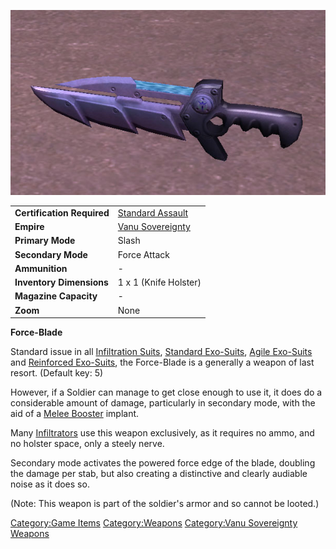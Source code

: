 ![](images/Forceblade.jpg "Forceblade.jpg")

|                            |                                                    |
| -------------------------- | -------------------------------------------------- |
| **Certification Required** | [Standard Assault](Standard_Assault.md "wikilink") |
| **Empire**                 | [Vanu Sovereignty](Vanu_Sovereignty.md "wikilink") |
| **Primary Mode**           | Slash                                              |
| **Secondary Mode**         | Force Attack                                       |
| **Ammunition**             | \-                                                 |
| **Inventory Dimensions**   | 1 x 1 (Knife Holster)                              |
| **Magazine Capacity**      | \-                                                 |
| **Zoom**                   | None                                               |

**Force-Blade**

Standard issue in all [Infiltration
Suits](Infiltration_Suit.md "wikilink"), [Standard
Exo-Suits](Standard_Exo-Suit.md "wikilink"), [Agile
Exo-Suits](Agile_Exo-Suit.md "wikilink") and [Reinforced
Exo-Suits](Reinforced_Exo-Suit.md "wikilink"), the Force-Blade is a
generally a weapon of last resort. (Default key: 5)

However, if a Soldier can manage to get close enough to use it, it does
do a considerable amount of damage, particularly in secondary mode, with
the aid of a [Melee Booster](Melee_Booster.md "wikilink") implant.

Many [Infiltrators](Infiltrator.md "wikilink") use this weapon exclusively,
as it requires no ammo, and no holster space, only a steely nerve.

Secondary mode activates the powered force edge of the blade, doubling
the damage per stab, but also creating a distinctive and clearly
audiable noise as it does so.

(Note: This weapon is part of the soldier's armor and so cannot be
looted.)

[Category:Game Items](Category:Game_Items.md "wikilink")
[Category:Weapons](Category:Weapons.md "wikilink") [Category:Vanu
Sovereignty Weapons](Category:Vanu_Sovereignty_Weapons.md "wikilink")
